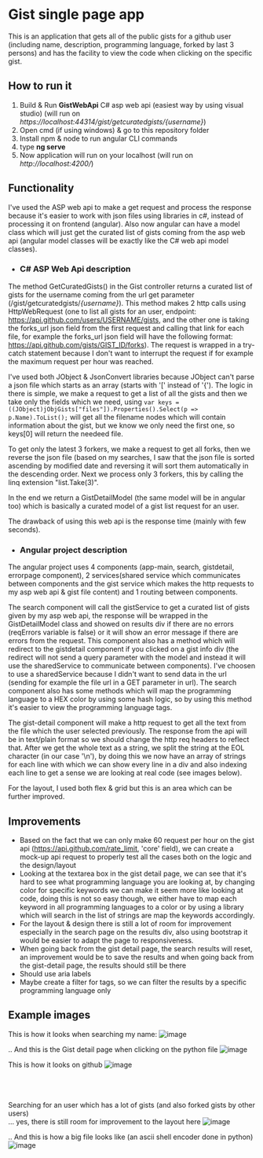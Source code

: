 # Gist single page app

This is an application that gets all of the public gists for a github user (including name, description, programming language, forked by last 3 persons) and has the facility to view the code when clicking on the specific gist.

## How to run it
1. Build & Run **GistWebApi** C# asp web api (easiest way by using visual studio) (will run on *https://localhost:44314/gist/getcuratedgists/{username}*)
2. Open cmd (if using windows) & go to this repository folder
3. Install npm & node to run angular CLI commands
4. type **ng serve**
5. Now application will run on your localhost (will run on *http://localhost:4200/*)

## Functionality
I've used the ASP web api to make a get request and process the response because it's easier to work with json files using libraries in c#, instead of processing it on frontend (angular). Also now angular can have a model class which will just get the curated list of gists coming from the asp web api (angular model classes will be exactly like the C# web api model classes).

- ### C# ASP Web Api description
The method GetCuratedGists() in the Gist controller returns a curated list of gists for the username coming from the url get parameter (/gist/getcuratedgists/*{username}*).
This method makes 2 http calls using HttpWebRequest (one to list all gists for an user, endpoint: https://api.github.com/users/USERNAME/gists, and the other one is taking the forks_url json field from the first request and calling that link for each file, for example the forks_url json field will have the following format: https://api.github.com/gists/GIST_ID/forks). The request is wrapped in a try-catch statement because I don't want to interrupt the request if for example the maximum request per hour was reached.

I've used both JObject & JsonConvert libraries because JObject can't parse a json file which starts as an array (starts with '[' instead of '{'). The logic in there is simple, we make a request to get a list of all the gists and then we take only the fields which we need, using ```var keys = ((JObject)jObjGists["files"]).Properties().Select(p => p.Name).ToList();``` will get all the filename nodes which will contain information about the gist, but we know we only need the first one, so keys[0] will return the needeed file. 

To get only the latest 3 forkers, we make a request to get all forks, then we reverse the json file (based on my searches, I saw that the json file is sorted ascending by modified date and reversing it will sort them automatically in the descending order. Next we process only 3 forkers, this by calling the linq extension "list.Take(3)".

In the end we return a GistDetailModel (the same model will be in angular too) which is basically a curated model of a gist list request for an user.

The drawback of using this web api is the response time (mainly with few seconds).

- ### Angular project description
The angular project uses 4 components (app-main, search, gistdetail, errorpage component), 2 services(shared service which communicates between components and the gist service which makes the http requests to my asp web api & gist file content) and 1 routing between components. 

The search component will call the gistService to get a curated list of gists given by my asp web api, the response will be wrapped in the GistDetailModel class and showed on results div if there are no errors (reqErrors variable is false) or it will show an error message if there are errors from the request. This component also has a method which will redirect to the gistdetail component if you clicked on a gist info div (the redirect will not send a query parameter with the model and instead it will use the sharedService to communicate between components). I've choosen to use a sharedService because I didn't want to send data in the url (sending for example the file url in a GET parameter in url). The search component also has some methods which will map the programming language to a HEX color by using some hash logic, so by using this method it's easier to view the programming language tags.

The gist-detail component will make a http request to get all the text from the file which the user selected previously. The response from the api will be in text/plain format so we should change the http req headers to reflect that. After we get the whole text as a string, we split the string at the EOL character (in our case '\n'), by doing this we now have an array of strings for each line with which we can show every line in a div and also indexing each line to get a sense we are looking at real code (see images below).

For the layout, I used both flex & grid but this is an area which can be further improved.

## Improvements

- Based on the fact that we can only make 60 request per hour on the gist api (https://api.github.com/rate_limit, 'core' field), we can create a mock-up api request to properly test all the cases both on the logic and the design/layout
- Looking at the textarea box in the gist detail page, we can see that it's hard to see what programming language you are looking at, by changing color for specific keywords we can make it seem more like looking at code, doing this is not so easy though, we either have to map each keyword in all programming languages to a color or by using a library which will search in the list of strings are map the keywords accordingly.
- For the layout & design there is still a lot of room for improvement especially in the search page on the results div, also using bootstrap it would be easier to adapt the page to responsiveness.
- When going back from the gist detail page, the search results will reset, an improvement would be to save the results and when going back from the gist-detail page, the results should still be there
- Should use aria labels
- Maybe create a filter for tags, so we can filter the results by a specific programming language only

## Example images

This is how it looks when searching my name:
![image](https://user-images.githubusercontent.com/38291834/120917183-62457a00-c6b6-11eb-83c7-4c2d9df9c1f5.png)

.. And this is the Gist detail page when clicking on the python file
![image](https://user-images.githubusercontent.com/38291834/120917196-7d17ee80-c6b6-11eb-8199-d657c54455ab.png)

This is how it looks on github
![image](https://user-images.githubusercontent.com/38291834/120917200-84d79300-c6b6-11eb-8521-0b97b3e4e5f1.png)


<br/><br/><br/>
Searching for an user which has a lot of gists (and also forked gists by other users)  
... yes, there is still room for improvement to the layout here
![image](https://user-images.githubusercontent.com/38291834/120917254-dc75fe80-c6b6-11eb-955b-ae028bf2d395.png)

.. And this is how a big file looks like (an ascii shell encoder done in python)
![image](https://user-images.githubusercontent.com/38291834/120918995-fff17700-c6bf-11eb-8e41-fe68c0afa8d3.png)

